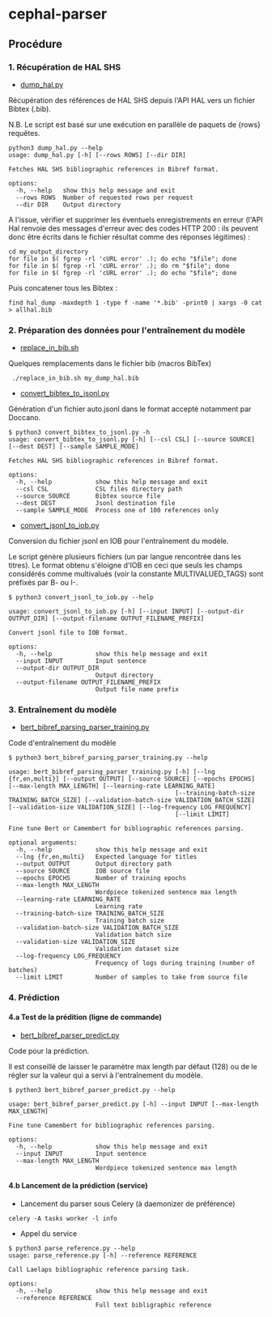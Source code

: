 # cephal-parser

## Procédure

### 1. Récupération de HAL SHS

* [dump_hal.py](dump_hal.py)

Récupération des références de HAL SHS depuis l'API HAL vers un fichier Bibtex (.bib).

N.B. Le script est basé sur une exécution en parallèle de paquets de {rows} requêtes.

```shell
python3 dump_hal.py --help
usage: dump_hal.py [-h] [--rows ROWS] [--dir DIR]

Fetches HAL SHS bibliographic references in Bibref format.

options:
  -h, --help   show this help message and exit
  --rows ROWS  Number of requested rows per request
  --dir DIR    Output directory
```

A l'issue, vérifier et supprimer les éventuels enregistrements en erreur (l'API Hal renvoie des messages d'erreur avec
des codes HTTP 200 : ils peuvent donc être écrits dans le fichier résultat comme des réponses légitimes) :

```shell
cd my_output_directory
for file in $( fgrep -rl 'cURL error' .); do echo "$file"; done
for file in $( fgrep -rl 'cURL error' .); do rm "$file"; done
for file in $( fgrep -rl 'cURL error' .); do echo "$file"; done
```

Puis concatener tous les Bibtex :

```shell
find hal_dump -maxdepth 1 -type f -name '*.bib' -print0 | xargs -0 cat > allhal.bib
```

### 2. Préparation des données pour l'entraînement du modèle

* [replace_in_bib.sh](replace_in_bib.sh)

Quelques remplacements dans le fichier bib (macros BibTex)

```shell
 ./replace_in_bib.sh my_dump_hal.bib 
```

* [convert_bibtex_to_jsonl.py](convert_bibtex_to_jsonl.py)

Génération d'un fichier auto.jsonl dans le format accepté notamment par Doccano.

```shell
$ python3 convert_bibtex_to_jsonl.py -h
usage: convert_bibtex_to_jsonl.py [-h] [--csl CSL] [--source SOURCE] [--dest DEST] [--sample SAMPLE_MODE]

Fetches HAL SHS bibliographic references in Bibref format.

options:
  -h, --help            show this help message and exit
  --csl CSL             CSL files directory path
  --source SOURCE       Bibtex source file
  --dest DEST           Jsonl destination file
  --sample SAMPLE_MODE  Process one of 100 references only
```

* [convert_jsonl_to_iob.py](convert_jsonl_to_iob.py)

Conversion du fichier jsonl en IOB pour l'entraînement du modèle.

Le script génère plusieurs fichiers (un par langue rencontrée dans les titres). Le format obtenu s'éloigne d'IOB en ceci
que seuls les champs considérés comme multivalués (voir la constante MULTIVALUED_TAGS) sont préfixés par B- ou I-.

```shell
$ python3 convert_jsonl_to_iob.py --help

usage: convert_jsonl_to_iob.py [-h] [--input INPUT] [--output-dir OUTPUT_DIR] [--output-filename OUTPUT_FILENAME_PREFIX]

Convert jsonl file to IOB format.

options:
  -h, --help            show this help message and exit
  --input INPUT         Input sentence
  --output-dir OUTPUT_DIR
                        Output directory
  --output-filename OUTPUT_FILENAME_PREFIX
                        Output file name prefix
```

### 3. Entraînement du modèle

* [bert_bibref_parsing_parser_training.py](bert_bibref_parsing_parser_training.py)

Code d'entraînement du modèle

```shell
$ python3 bert_bibref_parsing_parser_training.py --help

usage: bert_bibref_parsing_parser_training.py [-h] [--lng {fr,en,multi}] [--output OUTPUT] [--source SOURCE] [--epochs EPOCHS] [--max-length MAX_LENGTH] [--learning-rate LEARNING_RATE]
                                              [--training-batch-size TRAINING_BATCH_SIZE] [--validation-batch-size VALIDATION_BATCH_SIZE] [--validation-size VALIDATION_SIZE] [--log-frequency LOG_FREQUENCY]
                                              [--limit LIMIT]

Fine tune Bert or Camembert for bibliographic references parsing.

optional arguments:
  -h, --help            show this help message and exit
  --lng {fr,en,multi}   Expected language for titles
  --output OUTPUT       Output directory path
  --source SOURCE       IOB source file
  --epochs EPOCHS       Number of training epochs
  --max-length MAX_LENGTH
                        Wordpiece tokenized sentence max length
  --learning-rate LEARNING_RATE
                        Learning rate
  --training-batch-size TRAINING_BATCH_SIZE
                        Training batch size
  --validation-batch-size VALIDATION_BATCH_SIZE
                        Validation batch size
  --validation-size VALIDATION_SIZE
                        Validation dataset size
  --log-frequency LOG_FREQUENCY
                        Frequency of logs during training (number of batches)
  --limit LIMIT         Number of samples to take from source file

```

### 4. Prédiction

#### 4.a Test de la prédition (ligne de commande)

* [bert_bibref_parser_predict.py](bert_bibref_parser_predict.py)

Code pour la prédiction.

Il est conseillé de laisser le paramètre max length par défaut (128) ou de le régler sur la valeur qui a servi à
l'entraînement du modèle.

```shell
$ python3 bert_bibref_parser_predict.py --help

usage: bert_bibref_parser_predict.py [-h] --input INPUT [--max-length MAX_LENGTH]

Fine tune Camembert for bibliographic references parsing.

options:
  -h, --help            show this help message and exit
  --input INPUT         Input sentence
  --max-length MAX_LENGTH
                        Wordpiece tokenized sentence max length

```

#### 4.b Lancement de la prédiction (service)

* Lancement du parser sous Celery (à daemonizer de préférence)

```shell
celery -A tasks worker -l info
```

* Appel du service

```shell
$ python3 parse_reference.py --help
usage: parse_reference.py [-h] --reference REFERENCE

Call Laelaps bibliographic reference parsing task.

options:
  -h, --help            show this help message and exit
  --reference REFERENCE
                        Full text bibligraphic reference

```
